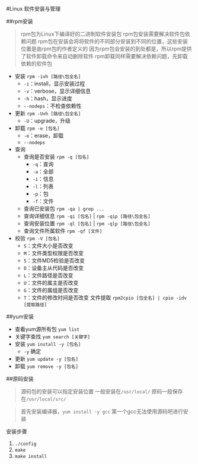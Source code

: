 #Linux 软件安装与管理

##rpm安装
> rpm包为Linux下编译好的二进制软件安装包
> rpm包安装需要解决软件包依赖问题
> rpm包在安装会将将软件的不同部分安装到不同的位置，这些安装位置是由rpm包的作者定义的
> 因为rpm包会安装的到处都是，所以rpm提供了软件卸载命令来自动删除软件
> rpm卸载同样需要解决依赖问题，先卸载依赖的软件包

+ 安装 `rpm -ivh [路径\包全名]`
	* `-i`：install，显示安装过程
	* `-v`：verbose，显示详细信息
	* `-h`：hash，显示进度
	* `--nodeps`：不检查依赖性
+ 更新 `rpm -Uvh [路径\包全名]`
	* `-U`：upgrade，升级
+ 卸载 `rpm -e [包名]`
	* `-e`：erase，卸载
	* `--nodeps`
+ 查询 
	* 查询是否安装 `rpm -q [包名]`
		- `-q`：查询
		- `-a`：全部
		- `-i`：信息
		- `-l`：列表
		- `-p`：包
		- `-f`：文件
	* 查询已安装包 `rpm -qa | grep ...`
	* 查询详细信息 `rpm -qi [包名]` | `rpm -qip [路径\包全名]`
	* 查询安装位置 `rpm -ql [包名]` | `rpm -qlp [路径\包全名]`
	* 查询文件所属软件 `rpm -qf [文件]`
+ 校验 `rpm -V [包名]`
	* `S`：文件大小是否改变
	* `M`：文件类型权限是否改变
	* `5`：文件MD5检验是否改变
	* `D`：设备主从代码是否改变
	* `L`：文件路径是否改变
	* `U`：文件的属主是否改变
	* `G`：文件的属组是否改变
	* `T`：文件的修改时间是否改变
文件提取 `rpm2cpio [包全名] | cpio -idv [提取路径]`


##yum安装
+ 查看yum源所有包 `yum list`
+ 关键字查找 `yum search [关键字]`
+ 安装 `yum install -y [包名]`
	* `-y` 确定
+ 更新 `yum update -y [包名]`
+ 卸载 `yum remove -y [包名]`


##原码安装
> 源码包的安装可以指定安装位置
> 一般安装在`/usr/local/`
> 原码一般保存在`/usr/local/src/`

> 首先安装编译器，`yum install -y gcc`
> 第一个gcc无法使用源码吧进行安装

安装步骤

1. `./config`
2. `make`
3. `make install`



